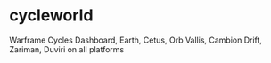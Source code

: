 # cycleworld
Warframe Cycles Dashboard, Earth, Cetus, Orb Vallis, Cambion Drift, Zariman, Duviri on all platforms

